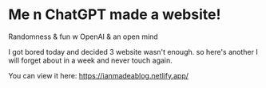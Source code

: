 # Me n ChatGPT made a website!
Randomness &amp; fun w OpenAI &amp; an open mind

I got bored today and decided 3 website wasn't enough. so here's another I will forget about in a week and never touch again. 

You can view it here: 
https://ianmadeablog.netlify.app/

